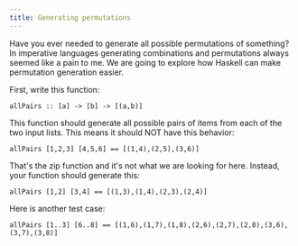 ```yaml
---
title: Generating permutations
---
```


Have you ever needed to generate all possible permutations of something?  In
imperative languages generating combinations and permutations always seemed
like a pain to me.  We are going to explore how Haskell can make permutation
generation easier.

First, write this function:

    allPairs :: [a] -> [b] -> [(a,b)]

This function should generate all possible pairs of items from each of the two
input lists.  This means it should NOT have this behavior:

    allPairs [1,2,3] [4,5,6] == [(1,4),(2,5),(3,6)]

That's the zip function and it's not what we are looking for here.  Instead,
your function should generate this:

    allPairs [1,2] [3,4] == [(1,3),(1,4),(2,3),(2,4)]

Here is another test case:

    allPairs [1..3] [6..8] == [(1,6),(1,7),(1,8),(2,6),(2,7),(2,8),(3,6),(3,7),(3,8)]

